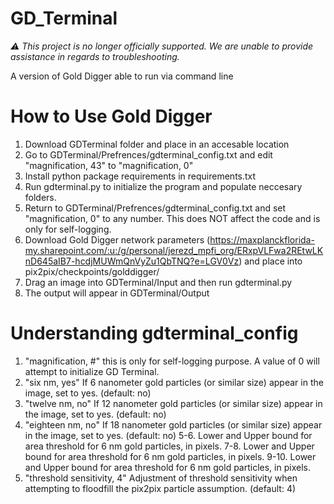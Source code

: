 # GD_Terminal
*⚠️ This project is no longer officially supported. We are unable to provide assistance in regards to troubleshooting.*

A version of Gold Digger able to run via command line

# How to Use Gold Digger
1. Download GDTerminal folder and place in an accesable location
2. Go to GDTerminal/Prefrences/gdterminal_config.txt and edit "magnification, 43" to "magnification, 0"
3. Install python package requirements in requirements.txt
4. Run gdterminal.py to initialize the program and populate neccesary folders. 
5. Return to GDTerminal/Prefrences/gdterminal_config.txt and set "magnification, 0" to any number. This does NOT affect the code and is only for self-logging.
6. Download Gold Digger network parameters (https://maxplanckflorida-my.sharepoint.com/:u:/g/personal/jerezd_mpfi_org/ERxpVLFwa2REtwLKnD645aIB7-hcdjMUWmQnVyZu1QbTNQ?e=LGV0Vz) and place into pix2pix/checkpoints/golddigger/ 
7. Drag an image into GDTerminal/Input and then run gdterminal.py
8. The output will appear in GDTerminal/Output

# Understanding gdterminal_config
1. "magnification, #" this is only for self-logging purpose. A value of 0 will attempt to initialize GD Terminal.
2. "six nm, yes" If 6 nanometer gold particles (or similar size) appear in the image, set to yes. (default: no)
3. "twelve nm, no" If 12 nanometer gold particles (or similar size) appear in the image, set to yes. (default: no)
4. "eighteen nm, no" If 18 nanometer gold particles (or similar size) appear in the image, set to yes. (default: no)
5-6. Lower and Upper bound for area threshold for 6 nm gold particles, in pixels.
7-8. Lower and Upper bound for area threshold for 6 nm gold particles, in pixels.
9-10. Lower and Upper bound for area threshold for 6 nm gold particles, in pixels.
11. "threshold sensitivity, 4" Adjustment of threshold sensitivity when attempting to floodfill the pix2pix particle assumption. (default: 4)

